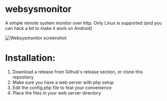 # websysmonitor
A simple remote system monitor over http.
Only Linux is supported (and you can hack a bit to make it work on Android)

![Websysmonitor screenshot](https://imgur.com/a/NVz3gNr)


# Installation:
1) Download a release from Github's release section, or clone this repository
2) Make sure you have a web server with php setup
3) Edit the config.php file to feat your convenience
4) Place the files in your web server directory
